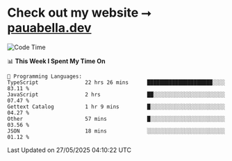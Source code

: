 # Check out my website ⭢ [pauabella.dev](https://pauabella.dev)

<!--START_SECTION:waka-->
![Code Time](http://img.shields.io/badge/Code%20Time-4%2C470%20hrs%2058%20mins-blue)

📊 **This Week I Spent My Time On** 

```text
💬 Programming Languages: 
TypeScript               22 hrs 26 mins      █████████████████████░░░░   83.11 % 
JavaScript               2 hrs               ██░░░░░░░░░░░░░░░░░░░░░░░   07.47 % 
Gettext Catalog          1 hr 9 mins         █░░░░░░░░░░░░░░░░░░░░░░░░   04.27 % 
Other                    57 mins             █░░░░░░░░░░░░░░░░░░░░░░░░   03.56 % 
JSON                     18 mins             ░░░░░░░░░░░░░░░░░░░░░░░░░   01.12 % 
```


 Last Updated on 27/05/2025 04:10:22 UTC
<!--END_SECTION:waka-->
